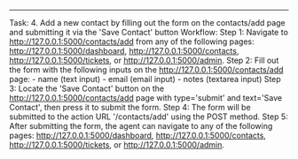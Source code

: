 ---
Task: 4. Add a new contact by filling out the form on the contacts/add page and submitting it via the 'Save Contact' button
Workflow:
Step 1: Navigate to http://127.0.0.1:5000/contacts/add from any of the following pages: http://127.0.0.1:5000/dashboard, http://127.0.0.1:5000/contacts, http://127.0.0.1:5000/tickets, or http://127.0.0.1:5000/admin.
Step 2: Fill out the form with the following inputs on the http://127.0.0.1:5000/contacts/add page: 
    - name (text input)
    - email (email input)
    - notes (textarea input)
Step 3: Locate the 'Save Contact' button on the http://127.0.0.1:5000/contacts/add page with type='submit' and text='Save Contact', then press it to submit the form.
Step 4: The form will be submitted to the action URL '/contacts/add' using the POST method.
Step 5: After submitting the form, the agent can navigate to any of the following pages: http://127.0.0.1:5000/dashboard, http://127.0.0.1:5000/contacts, http://127.0.0.1:5000/tickets, or http://127.0.0.1:5000/admin.